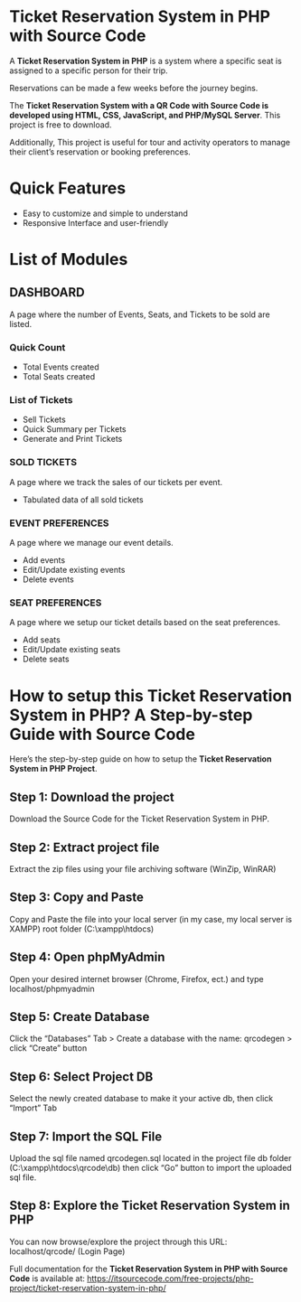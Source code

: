 # Ticket Reservation System in PHP with Source Code

A **Ticket Reservation System in PHP** is a system where a specific seat is assigned to a specific person for their trip. 

Reservations can be made a few weeks before the journey begins.

The **Ticket Reservation System with a QR Code with Source Code is developed using HTML, CSS, JavaScript, and PHP/MySQL Server**. This project is free to download.

Additionally, This project is useful for tour and activity operators to manage their client’s reservation or booking preferences.

# Quick Features
* Easy to customize and simple to understand
*  Responsive Interface and user-friendly

# List of Modules
## DASHBOARD
A page where the number of Events, Seats, and Tickets to be sold are listed.
### Quick Count
* Total Events created
* Total Seats created
### List of Tickets
* Sell Tickets
* Quick Summary per Tickets
* Generate and Print Tickets

### SOLD TICKETS
A page where we track the sales of our tickets per event.
* Tabulated data of all sold tickets

### EVENT PREFERENCES
A page where we manage our event details.

* Add events
* Edit/Update existing events
* Delete events

### SEAT PREFERENCES
A page where we setup our ticket details based on the seat preferences.

* Add seats
* Edit/Update existing seats
* Delete seats


# How to setup this Ticket Reservation System in PHP? A Step-by-step Guide with Source Code
Here’s the step-by-step guide on how to setup the **Ticket Reservation System in PHP Project**.

## Step 1: Download the project
Download the Source Code for the Ticket Reservation System in PHP.

## Step 2: Extract project file
Extract the zip files using your file archiving software (WinZip, WinRAR)

## Step 3: Copy and Paste
Copy and Paste the file into your local server (in my case, my local server is XAMPP) root folder (C:\xampp\htdocs)

## Step 4: Open phpMyAdmin
Open your desired internet browser (Chrome, Firefox, ect.) and type localhost/phpmyadmin

## Step 5: Create Database
Click the “Databases” Tab > Create a database with the name: qrcodegen > click “Create” button

## Step 6: Select Project DB
Select the newly created database to make it your active db, then click “Import” Tab

## Step 7: Import the SQL File
Upload the sql file named qrcodegen.sql located in the project file db folder (C:\xampp\htdocs\qrcode\db) then click “Go” button to import the uploaded sql file.

## Step 8: Explore the Ticket Reservation System in PHP
You can now browse/explore the project through this URL: localhost/qrcode/ (Login Page)

Full documentation for the **Ticket Reservation System in PHP with Source Code** is available at: https://itsourcecode.com/free-projects/php-project/ticket-reservation-system-in-php/



